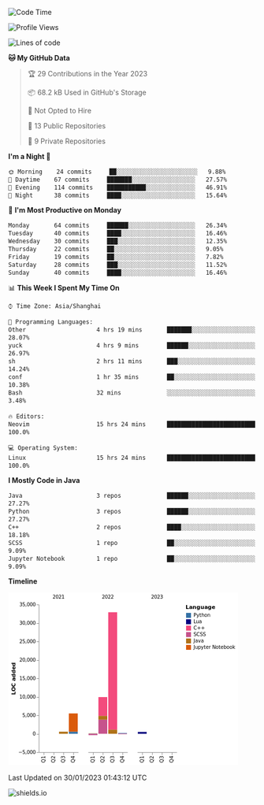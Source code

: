 <!--START_SECTION:waka-->
![Code Time](http://img.shields.io/badge/Code%20Time-117%20hrs%202%20mins-blue)

![Profile Views](http://img.shields.io/badge/Profile%20Views-0-blue)

![Lines of code](https://img.shields.io/badge/From%20Hello%20World%20I%27ve%20Written-49%20Thousand%20lines%20of%20code-blue)

**🐱 My GitHub Data** 

> 🏆 29 Contributions in the Year 2023
 > 
> 📦 68.2 kB Used in GitHub's Storage 
 > 
> 🚫 Not Opted to Hire
 > 
> 📜 13 Public Repositories 
 > 
> 🔑 9 Private Repositories  
 > 
**I'm a Night 🦉** 

```text
🌞 Morning    24 commits     ██░░░░░░░░░░░░░░░░░░░░░░░   9.88% 
🌆 Daytime    67 commits     ███████░░░░░░░░░░░░░░░░░░   27.57% 
🌃 Evening    114 commits    ███████████░░░░░░░░░░░░░░   46.91% 
🌙 Night      38 commits     ████░░░░░░░░░░░░░░░░░░░░░   15.64%

```
📅 **I'm Most Productive on Monday** 

```text
Monday       64 commits     ██████░░░░░░░░░░░░░░░░░░░   26.34% 
Tuesday      40 commits     ████░░░░░░░░░░░░░░░░░░░░░   16.46% 
Wednesday    30 commits     ███░░░░░░░░░░░░░░░░░░░░░░   12.35% 
Thursday     22 commits     ██░░░░░░░░░░░░░░░░░░░░░░░   9.05% 
Friday       19 commits     ██░░░░░░░░░░░░░░░░░░░░░░░   7.82% 
Saturday     28 commits     ███░░░░░░░░░░░░░░░░░░░░░░   11.52% 
Sunday       40 commits     ████░░░░░░░░░░░░░░░░░░░░░   16.46%

```


📊 **This Week I Spent My Time On** 

```text
⌚︎ Time Zone: Asia/Shanghai

💬 Programming Languages: 
Other                    4 hrs 19 mins       ███████░░░░░░░░░░░░░░░░░░   28.07% 
yuck                     4 hrs 9 mins        ██████░░░░░░░░░░░░░░░░░░░   26.97% 
sh                       2 hrs 11 mins       ███░░░░░░░░░░░░░░░░░░░░░░   14.24% 
conf                     1 hr 35 mins        ██░░░░░░░░░░░░░░░░░░░░░░░   10.38% 
Bash                     32 mins             ░░░░░░░░░░░░░░░░░░░░░░░░░   3.48%

🔥 Editors: 
Neovim                   15 hrs 24 mins      █████████████████████████   100.0%

💻 Operating System: 
Linux                    15 hrs 24 mins      █████████████████████████   100.0%

```

**I Mostly Code in Java** 

```text
Java                     3 repos             ██████░░░░░░░░░░░░░░░░░░░   27.27% 
Python                   3 repos             ██████░░░░░░░░░░░░░░░░░░░   27.27% 
C++                      2 repos             ████░░░░░░░░░░░░░░░░░░░░░   18.18% 
SCSS                     1 repo              ██░░░░░░░░░░░░░░░░░░░░░░░   9.09% 
Jupyter Notebook         1 repo              ██░░░░░░░░░░░░░░░░░░░░░░░   9.09%

```


**Timeline**

![Chart not found](https://raw.githubusercontent.com/kopp4/kopp4/main/charts/bar_graph.png) 


 Last Updated on 30/01/2023 01:43:12 UTC
<!--END_SECTION:waka-->
![shields.io](https://img.shields.io/github/commit-activity/w/kopp4/kopp4?color=g&label=abusing%20bot&style=flat-square)
